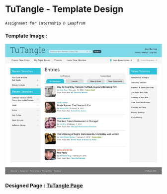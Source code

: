 # TuTangle - Template Design
`Assignment for Internship @ Leapfrom`

### Template Image :
![template image](./TuTangle_Template.jpg)

### Designed Page : [TuTangle Page](./index.html)
